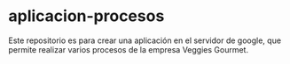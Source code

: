 # aplicacion-procesos
Este repositorio es para crear una aplicación en el servidor de google, que permite realizar varios procesos de la empresa Veggies Gourmet.
